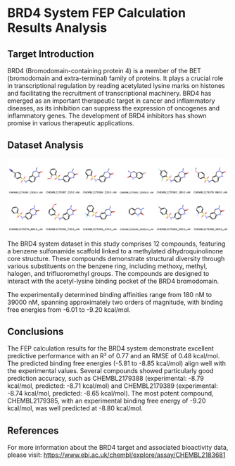 # BRD4 System FEP Calculation Results Analysis

## Target Introduction

BRD4 (Bromodomain-containing protein 4) is a member of the BET (bromodomain and extra-terminal) family of proteins. It plays a crucial role in transcriptional regulation by reading acetylated lysine marks on histones and facilitating the recruitment of transcriptional machinery. BRD4 has emerged as an important therapeutic target in cancer and inflammatory diseases, as its inhibition can suppress the expression of oncogenes and inflammatory genes. The development of BRD4 inhibitors has shown promise in various therapeutic applications.

## Dataset Analysis

![Molecular structures of representative compounds](mol_grid.png)

The BRD4 system dataset in this study comprises 12 compounds, featuring a benzene sulfonamide scaffold linked to a methylated dihydroquinolinone core structure. These compounds demonstrate structural diversity through various substituents on the benzene ring, including methoxy, methyl, halogen, and trifluoromethyl groups. The compounds are designed to interact with the acetyl-lysine binding pocket of the BRD4 bromodomain.

The experimentally determined binding affinities range from 180 nM to 39000 nM, spanning approximately two orders of magnitude, with binding free energies from -6.01 to -9.20 kcal/mol.

## Conclusions

The FEP calculation results for the BRD4 system demonstrate excellent predictive performance with an R² of 0.77 and an RMSE of 0.48 kcal/mol. The predicted binding free energies (-5.81 to -8.85 kcal/mol) align well with the experimental values. Several compounds showed particularly good prediction accuracy, such as CHEMBL2179388 (experimental: -8.79 kcal/mol, predicted: -8.71 kcal/mol) and CHEMBL2179389 (experimental: -8.74 kcal/mol, predicted: -8.65 kcal/mol). The most potent compound, CHEMBL2179385, with an experimental binding free energy of -9.20 kcal/mol, was well predicted at -8.80 kcal/mol.

## References

For more information about the BRD4 target and associated bioactivity data, please visit:
https://www.ebi.ac.uk/chembl/explore/assay/CHEMBL2183681 